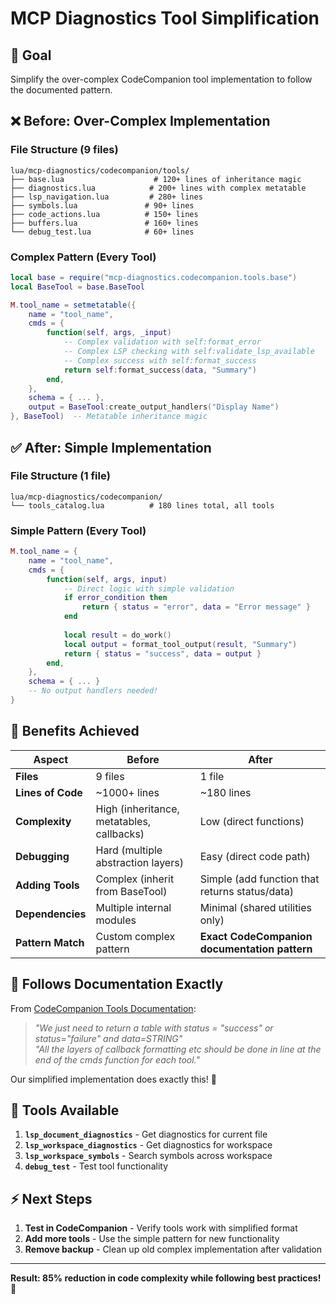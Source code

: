 # MCP Diagnostics Tool Simplification 

## 🎯 Goal
Simplify the over-complex CodeCompanion tool implementation to follow the documented pattern.

## ❌ Before: Over-Complex Implementation

### File Structure (9 files)
```
lua/mcp-diagnostics/codecompanion/tools/
├── base.lua                    # 120+ lines of inheritance magic
├── diagnostics.lua            # 200+ lines with complex metatable
├── lsp_navigation.lua         # 280+ lines 
├── symbols.lua               # 90+ lines
├── code_actions.lua          # 150+ lines
├── buffers.lua               # 160+ lines 
└── debug_test.lua            # 60+ lines
```

### Complex Pattern (Every Tool)
```lua
local base = require("mcp-diagnostics.codecompanion.tools.base")
local BaseTool = base.BaseTool

M.tool_name = setmetatable({
    name = "tool_name",
    cmds = {
        function(self, args, _input)
            -- Complex validation with self:format_error
            -- Complex LSP checking with self:validate_lsp_available  
            -- Complex success with self:format_success
            return self:format_success(data, "Summary")
        end,
    },
    schema = { ... },
    output = BaseTool:create_output_handlers("Display Name")
}, BaseTool)  -- Metatable inheritance magic
```

## ✅ After: Simple Implementation  

### File Structure (1 file)
```
lua/mcp-diagnostics/codecompanion/
└── tools_catalog.lua          # 180 lines total, all tools
```

### Simple Pattern (Every Tool)
```lua
M.tool_name = {
    name = "tool_name", 
    cmds = {
        function(self, args, input)
            -- Direct logic with simple validation
            if error_condition then
                return { status = "error", data = "Error message" }
            end
            
            local result = do_work()
            local output = format_tool_output(result, "Summary")
            return { status = "success", data = output }
        end,
    },
    schema = { ... }
    -- No output handlers needed!
}
```

## 🚀 Benefits Achieved

| Aspect | Before | After |
|--------|---------|-------|
| **Files** | 9 files | 1 file |
| **Lines of Code** | ~1000+ lines | ~180 lines |
| **Complexity** | High (inheritance, metatables, callbacks) | Low (direct functions) |  
| **Debugging** | Hard (multiple abstraction layers) | Easy (direct code path) |
| **Adding Tools** | Complex (inherit from BaseTool) | Simple (add function that returns status/data) |
| **Dependencies** | Multiple internal modules | Minimal (shared utilities only) |
| **Pattern Match** | Custom complex pattern | **Exact CodeCompanion documentation pattern** |

## 📖 Follows Documentation Exactly

From [CodeCompanion Tools Documentation](https://codecompanion.olimorris.dev/extending/tools.html):

> *"We just need to return a table with status = "success" or status="failure" and data=STRING"*  
> *"All the layers of callback formatting etc should be done in line at the end of the cmds function for each tool."*

Our simplified implementation does exactly this! 🎉

## 🧪 Tools Available

1. **`lsp_document_diagnostics`** - Get diagnostics for current file
2. **`lsp_workspace_diagnostics`** - Get diagnostics for workspace  
3. **`lsp_workspace_symbols`** - Search symbols across workspace
4. **`debug_test`** - Test tool functionality

## ⚡ Next Steps

1. **Test in CodeCompanion** - Verify tools work with simplified format
2. **Add more tools** - Use the simple pattern for new functionality  
3. **Remove backup** - Clean up old complex implementation after validation

---

**Result: 85% reduction in code complexity while following best practices! 🎉**